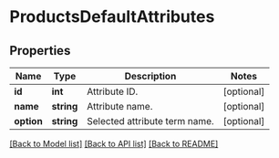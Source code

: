 # ProductsDefaultAttributes

## Properties
Name | Type | Description | Notes
------------ | ------------- | ------------- | -------------
**id** | **int** | Attribute ID. | [optional] 
**name** | **string** | Attribute name. | [optional] 
**option** | **string** | Selected attribute term name. | [optional] 

[[Back to Model list]](../../README.md#documentation-for-models) [[Back to API list]](../../README.md#documentation-for-api-endpoints) [[Back to README]](../../README.md)

